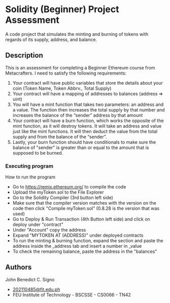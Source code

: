 # Solidity (Beginner) Project Assessment

A code project that simulates the minting and burning of tokens with regards of its supply, address, and balance.

## Description

This is an assessment for completing a Beginner Ethereum course from Metacrafters. I need to satisfy the following requirements:

1. Your contract will have public variables that store the details about your coin (Token Name, Token Abbrv., Total Supply)
2. Your contract will have a mapping of addresses to balances (address => uint)
3. You will have a mint function that takes two parameters: an address and a value.
   The function then increases the total supply by that number and increases the balance 
   of the “sender” address by that amount
4. Your contract will have a burn function, which works the opposite of the mint function, as it will destroy tokens. 
   It will take an address and value just like the mint functions. It will then deduct the value from the total supply 
   and from the balance of the “sender”.
5. Lastly, your burn function should have conditionals to make sure the balance of "sender" is greater than or equal 
   to the amount that is supposed to be burned.

### Executing program

How to run the program
* Go to https://remix.ethereum.org/ to compile the code
* Upload the myToken.sol to the File Explorer
* Go to the Solidity Compiler (3rd button left side)
* Make sure that the compiler version matches with the version on the code then click "Compile myToken.sol" (0.8.28 is the version that was used)
* Go to Deploy & Run Transaction (4th Button left side) and click on deploy under "contract"
* Under "Account" copy the address
* Expand "MYTOKEN AT (ADDRESS)" under deployed contracts
* To run the minting & burning function, expand the section and paste the address inside the _address tab and insert a number in _value
* To check the remaining balance, paste the address in the "balances"
  
## Authors

John Benedict C. Signo
- 202110485@fit.edu.ph
- FEU Institute of Technology - BSCSSE - CS0066 - TN42
